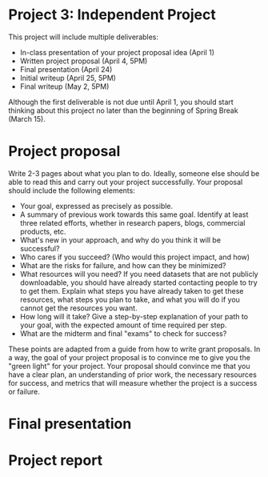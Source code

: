 Project 3: Independent Project
==========

This project will include multiple deliverables:
+ In-class presentation of your project proposal idea (April 1)
+ Written project proposal (April 4, 5PM)
+ Final presentation (April 24)
+ Initial writeup (April 25, 5PM)
+ Final writeup (May 2, 5PM)

Although the first deliverable is not due until April 1, you should start thinking
about this project no later than the beginning of Spring Break (March 15).

# Project proposal #

Write 2-3 pages about what you plan to do. Ideally, someone else should be able to read this and carry out your project successfully.
Your proposal should include the following elements:

- Your goal, expressed as precisely as possible. 
- A summary of previous work towards this same goal. Identify at least three related efforts, whether in research papers, blogs, commercial products, etc.
- What's new in your approach, and why do you think it will be successful?
- Who cares if you succeed? (Who would this project impact, and how)
- What are the risks for failure, and how can they be minimized?
- What resources will you need? If you need datasets that are not publicly downloadable, you should have already started contacting people to try to get them. Explain what steps you have already taken to get these resources, what steps you plan to take, and what you will do if you cannot get the resources you want.
- How long will it take? Give a step-by-step explanation of your path to your goal, with the expected amount of time required per step.
- What are the midterm and final "exams" to check for success?

These points are adapted from a guide from how to write grant proposals. In a way, the goal of your project proposal is to convince me to give you the "green light" for your project. Your proposal should convince me that you have a clear plan, an understanding of prior work, the necessary resources for success, and metrics that will measure whether the project is a success or failure.

# Final presentation #

# Project report #
